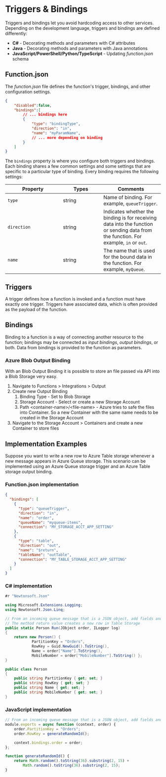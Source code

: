 # Triggers & Bindings

Triggers and bindings let you avoid hardcoding access to other services. Depending on the development language, triggers and bindings are defined differently:

* **C#** - Decorating methods and parameters with C# attributes
* **Java** - Decorating methods and parameters with Java annotations
* **JavaScript/PowerShell/Python/TypeScript** - Updating _function.json_ schema

## Function.json

The _function.json_ file defines the function's trigger, bindings, and other configuration settings.&#x20;

```json
{
    "disabled":false,
    "bindings":[
        // ... bindings here
        {
            "type": "bindingType",
            "direction": "in",
            "name": "myParamName",
            // ... more depending on binding
        }
    ]
}
```

The `bindings` property is where you configure both triggers and bindings. Each binding shares a few common settings and some settings that are specific to a particular type of binding. Every binding requires the following settings:

<table><thead><tr><th width="163.33333333333331">Property</th><th width="115">Types</th><th>Comments</th></tr></thead><tbody><tr><td><code>type</code></td><td>string</td><td>Name of binding. For example, <code>queueTrigger</code>.</td></tr><tr><td><code>direction</code></td><td>string</td><td>Indicates whether the binding is for receiving data into the function or sending data from the function. For example, <code>in</code> or <code>out</code>.</td></tr><tr><td><code>name</code></td><td>string</td><td>The name that is used for the bound data in the function. For example, <code>myQueue</code>.</td></tr></tbody></table>

## Triggers

A trigger defines how a function is invoked and a function must have exactly one trigger. Triggers have associated data, which is often provided as the payload of the function.

## Bindings

Binding to a function is a way of connecting another resource to the function; bindings may be connected as _input bindings_, _output bindings_, or both. Data from bindings is provided to the function as parameters.

### Azure Blob Output Binding

With an Blob Output Binding it is possible to store an file passed via API into a Blob Storage very easy.

1. Navigate to Functions > Integrations > Output&#x20;
2. Create new Output Binding
   1. Binding Type - Set to Blob Storage
   2. Storage Account - Select or create a new Storage Account
   3. Path \<container-name>/\<file-name> - Azure tries to safe the files into Container. So a new Container with the same name needs to be created in the Storage Account
3. Navigate to the Storage Account > Containers and create a new Container to store files

## Implementation Examples

Suppose you want to write a new row to Azure Table storage whenever a new message appears in Azure Queue storage. This scenario can be implemented using an Azure Queue storage trigger and an Azure Table storage output binding.

### Function.json implementation

```json
{
  "bindings": [
    {
      "type": "queueTrigger",
      "direction": "in",
      "name": "order",
      "queueName": "myqueue-items",
      "connection": "MY_STORAGE_ACCT_APP_SETTING"
    },
    {
      "type": "table",
      "direction": "out",
      "name": "$return",
      "tableName": "outTable",
      "connection": "MY_TABLE_STORAGE_ACCT_APP_SETTING"
    }
  ]
}
```

### C# implementation

```csharp
#r "Newtonsoft.Json"

using Microsoft.Extensions.Logging;
using Newtonsoft.Json.Linq;

// From an incoming queue message that is a JSON object, add fields and write to Table storage
// The method return value creates a new row in Table Storage
public static Person Run(JObject order, ILogger log)
{
    return new Person() { 
            PartitionKey = "Orders", 
            RowKey = Guid.NewGuid().ToString(),  
            Name = order["Name"].ToString(),
            MobileNumber = order["MobileNumber"].ToString() };  
}

public class Person
{
    public string PartitionKey { get; set; }
    public string RowKey { get; set; }
    public string Name { get; set; }
    public string MobileNumber { get; set; }
}
```

### JavaScript implementation

```javascript
// From an incoming queue message that is a JSON object, add fields and write to Table Storage
module.exports = async function (context, order) {
    order.PartitionKey = "Orders";
    order.RowKey = generateRandomId(); 

    context.bindings.order = order;
};

function generateRandomId() {
    return Math.random().toString(36).substring(2, 15) +
        Math.random().toString(36).substring(2, 15);
}
```

